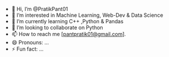 - 👋 Hi, I’m @PratikPant01
- 👀 I’m interested in Machine Learning, Web-Dev & Data Science 
- 🌱 I’m currently learning C++ ,Python & Pandas
- 💞️ I’m looking to collaborate on Python 
- 📫 How to reach me [pantpratik01@gmail.com].
- 😄 Pronouns: ...
- ⚡ Fun fact: ...

<!---
PratikPant01/PratikPant01 is a ✨ special ✨ repository because its `README.md` (this file) appears on your GitHub profile.
You can click the Preview link to take a look at your changes.
--->
